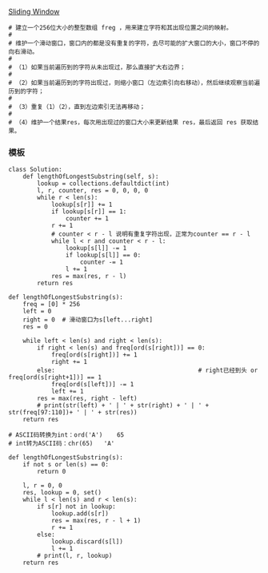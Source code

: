 [Sliding Window](https://mp.weixin.qq.com/s?__biz=MzUyNjQxNjYyMg==&mid=2247485197&idx=1&sn=1bbd40d49adb09875fd324664bd5bc8b&chksm=fa0e688ccd79e19a36599b53e4a8acf9a725ace3f6df28925075ff25778238471a283f0f8e1f&mpshare=1&scene=1&srcid=&pass_ticket=j3%2FFn1LGmNyOmO1IavFA9HkU%2Fr77JJ9Ld1p4l3mOrd%2B8YdPgI7VbX2hnqg2YVka8#rd)
```
# 建立一个256位大小的整型数组 freg ，用来建立字符和其出现位置之间的映射。
#
# 维护一个滑动窗口，窗口内的都是没有重复的字符，去尽可能的扩大窗口的大小，窗口不停的向右滑动。
#
# （1）如果当前遍历到的字符从未出现过，那么直接扩大右边界；
#
# （2）如果当前遍历到的字符出现过，则缩小窗口（左边索引向右移动），然后继续观察当前遍历到的字符；
#
# （3）重复（1）（2），直到左边索引无法再移动；
#
# （4）维护一个结果res，每次用出现过的窗口大小来更新结果 res，最后返回 res 获取结果。
```

### 模板
```python3
class Solution:
    def lengthOfLongestSubstring(self, s):
        lookup = collections.defaultdict(int)
        l, r, counter, res = 0, 0, 0, 0
        while r < len(s):
            lookup[s[r]] += 1
            if lookup[s[r]] == 1:
                counter += 1
            r += 1
            # counter < r - l 说明有重复字符出现，正常为counter == r - l
            while l < r and counter < r - l:
                lookup[s[l]] -= 1
                if lookup[s[l]] == 0:
                    counter -= 1
                l += 1
            res = max(res, r - l)
        return res
```

```python3
def lengthOfLongestSubstring(s):
    freq = [0] * 256
    left = 0
    right = 0  # 滑动窗口为s[left...right]
    res = 0

    while left < len(s) and right < len(s):
        if right < len(s) and freq[ord(s[right])] == 0:
            freq[ord(s[right])] += 1
            right += 1
        else:                                        # right已经到头 or freq[ord(s[right+1])] == 1
            freq[ord(s[left])] -= 1
            left += 1
        res = max(res, right - left)
        # print(str(left) + ' | ' + str(right) + ' | ' + str(freq[97:110])+ ' | ' + str(res))
    return res
    
# ASCII码转换为int：ord('A')    65
# int转为ASCII码：chr(65)   'A'

def lengthOfLongestSubstring(s):
    if not s or len(s) == 0:
        return 0

    l, r = 0, 0
    res, lookup = 0, set()
    while l < len(s) and r < len(s):
        if s[r] not in lookup:
            lookup.add(s[r])
            res = max(res, r - l + 1)
            r += 1
        else:
            lookup.discard(s[l])
            l += 1
        # print(l, r, lookup)
    return res
```
